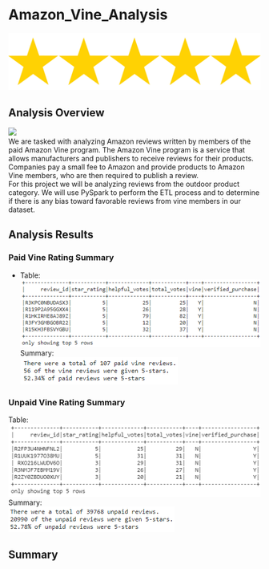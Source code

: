 # Amazon_Vine_Analysis
![](Images/stars.PNG)

## Analysis Overview
![](Resources/Images/MechaCar_mpg.PNG)
<br>
We are tasked with analyzing Amazon reviews written by members of the paid Amazon Vine program. The Amazon Vine program is a service that allows manufacturers and publishers to receive reviews for their products. Companies pay a small fee to Amazon and provide products to Amazon Vine members, who are then required to publish a review.
<br>
For this project we will be analyzing reviews from the outdoor product category. We will use PySpark to perform the ETL process and to determine if there is any bias toward favorable reviews from vine members in our dataset.  

## Analysis Results
### Paid Vine Rating Summary
- Table:![](Images/paid.PNG)<br>
Summary:<br>
![](Images/paid_summary.PNG)<br>

### Unpaid Vine Rating Summary
Table:<br>
![](Images/unpaid.PNG)<br>
Summary:<br>
![](Images/unpaid_summary.PNG)<br>

## Summary
<br>
